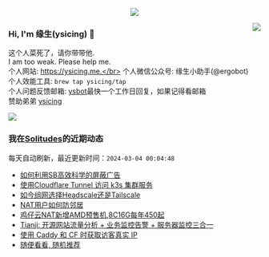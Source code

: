 <p align="center">
    <img align="center" src="https://github-profile-trophy.vercel.app/?username=ysicing&title=Star,Follower,Commit,Issue" style="max-width:100%;">
</p>

<img align="right" src="https://github-readme-stats.vercel.app/api?username=ysicing&show_icons=true&icon_color=805AD5&text_color=718096&bg_color=ffffff&hide_title=true" />


### Hi, I'm 缘生(ysicing) 👋

<!--
**ysicing/ysicing** is a ✨ _special_ ✨ repository because its `README.md` (this file) appears on your GitHub profile.

Here are some ideas to get you started:

- 🔭 I’m currently working on ...
- 🌱 I’m currently learning ...
- 👯 I’m looking to collaborate on ...
- 🤔 I’m looking for help with ...
- 💬 Ask me about ...
- 📫 How to reach me: ...
- 😄 Pronouns: ...
- ⚡ Fun fact: ...
- 🌈 I'm currently working on ... 😎
- 🐳 I’m currently learning go\k8s source code. 😅
- 🤔 I'm thinking about how to make more more money 😁.
- 💬 Ask me about `lao biao`
- 📫 How to reach me: mail [i@ysicing.me](mailto:i@ysicing.me) or blog [ysicing.me](https://ysicing.me) 
- sponsor: [ysicing](https://afdian.net/@ysicing)

-->

这个人菜死了，请你带带他.</br>
I am too weak. Please help me.</br>
个人网站: https://ysicing.me.</br>
个人微信公众号: 缘生小助手(@ergobot)</br>
个人效能工具: `brew tap ysicing/tap`</br>
个人问题反馈邮箱:  [ysbot](mailto:ysbot@12306.work)最快一个工作日回复，如果记得看邮箱</br>
赞助弟弟 [ysicing](https://sponsor.ysicing.net/)

![](https://komarev.com/ghpvc/?username=ysicing&color=green)

<!--events start -->

### 我在[Solitudes](https://ysicing.me)的近期动态

每天自动刷新，最近更新时间：`2024-03-04 00:04:48`

*  [如何利用SB高效科学的屏蔽广告](https://ysicing.me/451/sb-tutorial/v1)
*  [使用Cloudflare Tunnel 访问 k3s 集群服务](https://ysicing.me/cloudflare-tunnel-k3s/v1)
*  [如今组网选择Headscale还是Tailscale](https://ysicing.me/tailscale_vs_headscale/v1)
*  [NAT用户如何防邻居](https://ysicing.me/natvps-user-guide/v1)
*  [鸡仔云NAT新增AMD预售机,8C16G每年450起](https://ysicing.me/ad/bigchick-ipv6-vps-amd001e/v1)
*  [Tianji: 开源网站流量分析 + 业务监控告警 + 服务器监控三合一](https://ysicing.me/tools/tianji/v1)
*  [使用 Caddy 和 CF 时获取访客真实 IP](https://ysicing.me/caddy-cloudflare-realip/v1)
*  [随便看看, 随机推荐](https://ysicing.me/random/)


<!--events end -->

